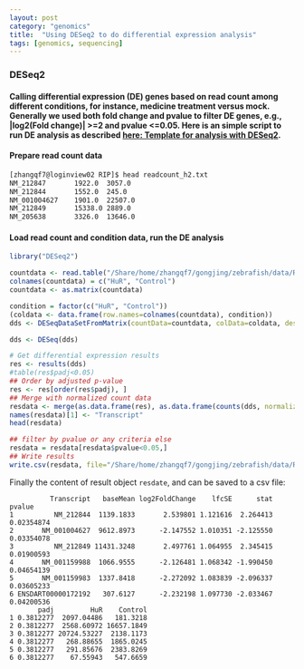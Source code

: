 ```yaml
---
layout: post
category: "genomics"
title:  "Using DESeq2 to do differential expression analysis"
tags: [genomics, sequencing]
---
```


### DESeq2

#### Calling differential expression (DE) genes based on read count among different conditions, for instance, medicine treatment versus mock. Generally we used both fold change and pvalue to filter DE genes, e.g., |log2(Fold change)| >=2 and pvalue <=0.05. Here is an simple script to run DE analysis as described [here: Template for analysis with DESeq2](https://gist.github.com/stephenturner/f60c1934405c127f09a6).

#### Prepare read count data

```bash
[zhangqf7@loginview02 RIP]$ head readcount_h2.txt
NM_212847       1922.0  3057.0
NM_212844       1552.0  245.0
NM_001004627    1901.0  22507.0
NM_212849       15338.0 2889.0
NM_205638       3326.0  13646.0
``` 

#### Load read count and condition data, run the DE analysis

```R
library("DESeq2")

countdata <- read.table("/Share/home/zhangqf7/gongjing/zebrafish/data/RIP/readcount_h2.txt", header=FALSE, row.names=1)
colnames(countdata) = c("HuR", "Control")
countdata <- as.matrix(countdata)

condition = factor(c("HuR", "Control"))
(coldata <- data.frame(row.names=colnames(countdata), condition))
dds <- DESeqDataSetFromMatrix(countData=countdata, colData=coldata, design=~condition)

dds <- DESeq(dds)

# Get differential expression results
res <- results(dds)
#table(res$padj<0.05)
## Order by adjusted p-value
res <- res[order(res$padj), ]
## Merge with normalized count data
resdata <- merge(as.data.frame(res), as.data.frame(counts(dds, normalized=TRUE)), by="row.names", sort=FALSE)
names(resdata)[1] <- "Transcript"
head(resdata)

## filter by pvalue or any criteria else
resdata = resdata[resdata$pvalue<0.05,]
## Write results
write.csv(resdata, file="/Share/home/zhangqf7/gongjing/zebrafish/data/RIP/readcount_h2.DE.csv")
```

Finally the content of result object `resdate`, and can be saved to a csv file: 

```
          Transcript   baseMean log2FoldChange    lfcSE      stat     pvalue
1          NM_212844  1139.1833       2.539801 1.121616  2.264413 0.02354874
2       NM_001004627  9612.8973      -2.147552 1.010351 -2.125550 0.03354078
3          NM_212849 11431.3248       2.497761 1.064955  2.345415 0.01900593
4       NM_001159988  1066.9555      -2.126481 1.068342 -1.990450 0.04654139
5       NM_001159983  1337.8418      -2.272092 1.083839 -2.096337 0.03605233
6 ENSDART00000172192   307.6127      -2.232198 1.097730 -2.033467 0.04200536
       padj         HuR    Control
1 0.3812277  2097.04486   181.3218
2 0.3812277  2568.60972 16657.1849
3 0.3812277 20724.53227  2138.1173
4 0.3812277   268.88655  1865.0245
5 0.3812277   291.85676  2383.8269
6 0.3812277    67.55943   547.6659
```
